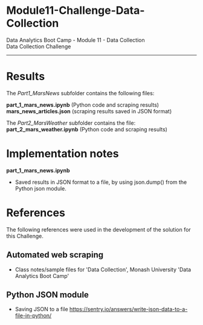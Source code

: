 # Module11-Challenge-Data-Collection

Data Analytics Boot Camp - Module 11 - Data Collection \
Data Collection Challenge

---

# Results

The *Part1_MarsNews* subfolder contains the following files:

**part_1_mars_news.ipynb** (Python code and scraping results)<br>
**mars_news_articles.json** (scraping results saved in JSON format)

The *Part2_MarsWeather* subfolder contains the file:
**part_2_mars_weather.ipynb** (Python code and scraping results)


# Implementation notes

**part_1_mars_news.ipynb**
 - Saved results in JSON format to a file, by using json.dump() from the Python json module.

# References

The following references were used in the development of the solution for this Challenge.

## Automated web scraping
- Class notes/sample files for 'Data Collection', Monash University 'Data Analytics Boot Camp'

## Python JSON module
- Saving JSON to a file https://sentry.io/answers/write-json-data-to-a-file-in-python/
